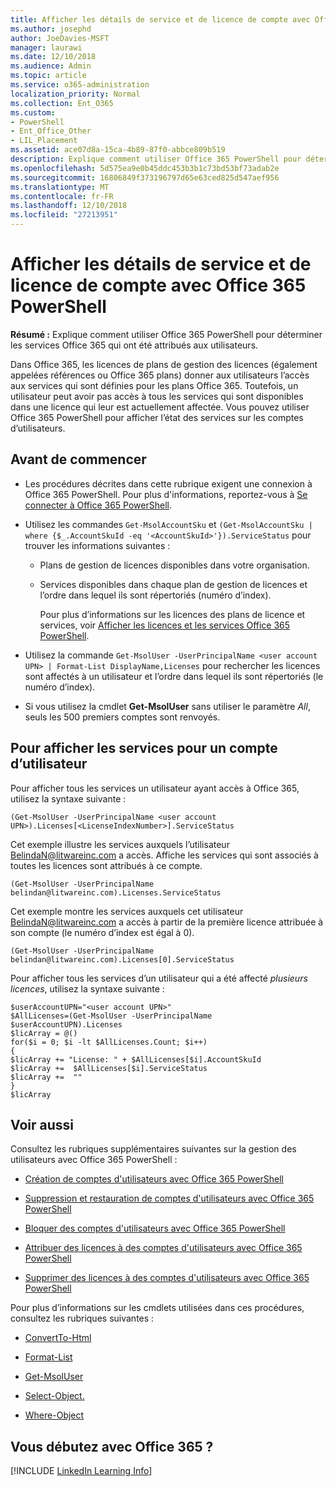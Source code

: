 ```yaml
---
title: Afficher les détails de service et de licence de compte avec Office 365 PowerShell
ms.author: josephd
author: JoeDavies-MSFT
manager: laurawi
ms.date: 12/10/2018
ms.audience: Admin
ms.topic: article
ms.service: o365-administration
localization_priority: Normal
ms.collection: Ent_O365
ms.custom:
- PowerShell
- Ent_Office_Other
- LIL_Placement
ms.assetid: ace07d8a-15ca-4b89-87f0-abbce809b519
description: Explique comment utiliser Office 365 PowerShell pour déterminer les services Office 365 qui ont été attribués aux utilisateurs.
ms.openlocfilehash: 5d575ea9e0b45ddc453b3b1c73bd53bf73adab2e
ms.sourcegitcommit: 16806849f373196797d65e63ced825d547aef956
ms.translationtype: MT
ms.contentlocale: fr-FR
ms.lasthandoff: 12/10/2018
ms.locfileid: "27213951"
---
```

# <a name="view-account-license-and-service-details-with-office-365-powershell"></a>Afficher les détails de service et de licence de compte avec Office 365 PowerShell

**Résumé :** Explique comment utiliser Office 365 PowerShell pour déterminer les services Office 365 qui ont été attribués aux utilisateurs.
  
Dans Office 365, les licences de plans de gestion des licences (également appelées références ou Office 365 plans) donner aux utilisateurs l’accès aux services qui sont définies pour les plans Office 365. Toutefois, un utilisateur peut avoir pas accès à tous les services qui sont disponibles dans une licence qui leur est actuellement affectée. Vous pouvez utiliser Office 365 PowerShell pour afficher l’état des services sur les comptes d’utilisateurs. 

## <a name="before-you-begin"></a>Avant de commencer

- Les procédures décrites dans cette rubrique exigent une connexion à Office 365 PowerShell. Pour plus d'informations, reportez-vous à [Se connecter à Office 365 PowerShell](connect-to-office-365-powershell.md).
    
- Utilisez les commandes `Get-MsolAccountSku` et `(Get-MsolAccountSku | where {$_.AccountSkuId -eq '<AccountSkuId>'}).ServiceStatus` pour trouver les informations suivantes :
    
  - Plans de gestion de licences disponibles dans votre organisation.
    
  - Services disponibles dans chaque plan de gestion de licences et l’ordre dans lequel ils sont répertoriés (numéro d’index).
    
     Pour plus d’informations sur les licences des plans de licence et services, voir [Afficher les licences et les services Office 365 PowerShell](view-licenses-and-services-with-office-365-powershell.md).
    
- Utilisez la commande `Get-MsolUser -UserPrincipalName <user account UPN> | Format-List DisplayName,Licenses` pour rechercher les licences sont affectés à un utilisateur et l’ordre dans lequel ils sont répertoriés (le numéro d’index).
    
- Si vous utilisez la cmdlet **Get-MsolUser** sans utiliser le paramètre _All_, seuls les 500 premiers comptes sont renvoyés.
    

## <a name="to-view-services-for-a-user-account"></a>Pour afficher les services pour un compte d’utilisateur

Pour afficher tous les services un utilisateur ayant accès à Office 365, utilisez la syntaxe suivante :
  
```
(Get-MsolUser -UserPrincipalName <user account UPN>).Licenses[<LicenseIndexNumber>].ServiceStatus
```

Cet exemple illustre les services auxquels l’utilisateur BelindaN@litwareinc.com a accès. Affiche les services qui sont associés à toutes les licences sont attribués à ce compte.
  
```
(Get-MsolUser -UserPrincipalName belindan@litwareinc.com).Licenses.ServiceStatus
```

Cet exemple montre les services auxquels cet utilisateur BelindaN@litwareinc.com a accès à partir de la première licence attribuée à son compte (le numéro d’index est égal à 0).
  
```
(Get-MsolUser -UserPrincipalName belindan@litwareinc.com).Licenses[0].ServiceStatus
```

Pour afficher tous les services d’un utilisateur qui a été affecté *plusieurs licences*, utilisez la syntaxe suivante :

```
$userAccountUPN="<user account UPN>"
$AllLicenses=(Get-MsolUser -UserPrincipalName $userAccountUPN).Licenses
$licArray = @()
for($i = 0; $i -lt $AllLicenses.Count; $i++)
{
$licArray += "License: " + $AllLicenses[$i].AccountSkuId
$licArray +=  $AllLicenses[$i].ServiceStatus
$licArray +=  ""
}
$licArray
```

  
## <a name="see-also"></a>Voir aussi

Consultez les rubriques supplémentaires suivantes sur la gestion des utilisateurs avec Office 365 PowerShell :
  
- [Création de comptes d'utilisateurs avec Office 365 PowerShell](create-user-accounts-with-office-365-powershell.md)
    
- [Suppression et restauration de comptes d'utilisateurs avec Office 365 PowerShell](delete-and-restore-user-accounts-with-office-365-powershell.md)
    
- [Bloquer des comptes d'utilisateurs avec Office 365 PowerShell](block-user-accounts-with-office-365-powershell.md)
    
- [Attribuer des licences à des comptes d'utilisateurs avec Office 365 PowerShell](assign-licenses-to-user-accounts-with-office-365-powershell.md)
    
- [Supprimer des licences à des comptes d'utilisateurs avec Office 365 PowerShell](remove-licenses-from-user-accounts-with-office-365-powershell.md)
    
Pour plus d’informations sur les cmdlets utilisées dans ces procédures, consultez les rubriques suivantes :
  
- [ConvertTo-Html](https://go.microsoft.com/fwlink/p/?LinkId=113290)
    
- [Format-List](https://go.microsoft.com/fwlink/p/?LinkId=113302)
    
- [Get-MsolUser](https://go.microsoft.com/fwlink/p/?LinkId=691543)
    
- [Select-Object.](https://go.microsoft.com/fwlink/p/?LinkId=113387)
    
- [Where-Object](https://go.microsoft.com/fwlink/p/?LinkId=113423)
    

  
## <a name="new-to-office-365"></a>Vous débutez avec Office 365 ?


[!INCLUDE [LinkedIn Learning Info](../common/office/linkedin-learning-info.md)]